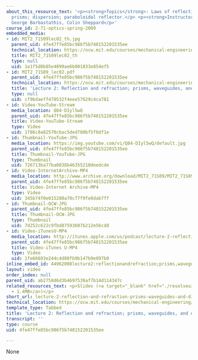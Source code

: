 ```yaml
---
about_this_resource_text: '<p><strong>Topics</strong>: Laws of reflection and refraction;
  prisms; dispersion; paraboloidal reflector.</p> <p><strong>Instructors</strong>:
  George Barbastathis, Colin Sheppard</p>'
course_id: 2-71-optics-spring-2009
embedded_media:
- id: MIT2_71S09lec02_th.jpg
  parent_uid: 4fe47ffe85bc986f5b748152201535ee
  technical_location: https://ocw.mit.edu/courses/mechanical-engineering/2-71-optics-spring-2009/video-lectures/lecture-2-reflection-and-refraction-prisms-waveguides-and-dispersion/MIT2_71S09lec02_th.jpg
  title: MIT2_71S09lec02_th
  type: null
  uid: 1e1f5d0b85e4099ae6b001833e854ef5
- id: MIT2_71S09_lec02.pdf
  parent_uid: 4fe47ffe85bc986f5b748152201535ee
  technical_location: https://ocw.mit.edu/courses/mechanical-engineering/2-71-optics-spring-2009/video-lectures/lecture-2-reflection-and-refraction-prisms-waveguides-and-dispersion/MIT2_71S09_lec02.pdf
  title: 'Lecture 2: Reflection and refraction; prisms, waveguides, and dispersion'
  type: null
  uid: cf9bdaeff470532f4eee57629c4ca781
- id: Video-YouTube-Stream
  media_location: Q84-DIyl5wQ
  parent_uid: 4fe47ffe85bc986f5b748152201535ee
  title: Video-YouTube-Stream
  type: Video
  uid: 1f86c8a82570cbac5ded780bf5f0df1e
- id: Thumbnail-YouTube-JPG
  media_location: https://img.youtube.com/vi/Q84-DIyl5wQ/default.jpg
  parent_uid: 4fe47ffe85bc986f5b748152201535ee
  title: Thumbnail-YouTube-JPG
  type: Thumbnail
  uid: 726713ba77ba0838b46355210deedcde
- id: Video-InternetArchive-MP4
  media_location: http://www.archive.org/download/MIT2_71S09/MIT2_71S09lec02_300k.mp4
  parent_uid: 4fe47ffe85bc986f5b748152201535ee
  title: Video-Internet Archive-MP4
  type: Video
  uid: 345b74f0e015280a70c77f9fe8dab7ff
- id: Thumbnail-OCW-JPG
  parent_uid: 4fe47ffe85bc986f5b748152201535ee
  title: Thumbnail-OCW-JPG
  type: Thumbnail
  uid: 7d252c622c9fbd87593607b212e56cdd
- id: Video-iTunesU-MP4
  media_location: http://itunes.apple.com/us/podcast/lecture-2-reflection-refraction/id458340461?i=96550046
  parent_uid: 4fe47ffe85bc986f5b748152201535ee
  title: Video-iTunes U-MP4
  type: Video
  uid: 1fe66693e244c4d80fb9b147b9e097b9
inline_embed_id: 44962008lecture2:reflectionandrefraction;prisms,waveguides,anddispersion97700497
layout: video
order_index: null
parent_uid: ab2758d6d3b4697539af7b14d114347c
related_resources_text: <p>Slides (<a target="_blank" href="./resolveuid/cf9bdaeff470532f4eee57629c4ca781">PDF
  - 1.4MB</a>)</p>
short_url: lecture-2-reflection-and-refraction-prisms-waveguides-and-dispersion
technical_location: https://ocw.mit.edu/courses/mechanical-engineering/2-71-optics-spring-2009/video-lectures/lecture-2-reflection-and-refraction-prisms-waveguides-and-dispersion
template_type: Tabbed
title: 'Lecture 2: Reflection and refraction; prisms, waveguides, and dispersion'
transcript: ''
type: course
uid: 4fe47ffe85bc986f5b748152201535ee

---
```

None
